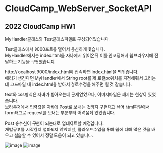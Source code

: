 # CloudCamp_WebServer_SocketAPI
<h2>2022 CloudCamp HW1</h2>

MyHandler클래스와 Test클래스파일로 구성되어있습니다.

Test클래스에서 9000포트를 열어서 통신하게 했습니다. <br>
MyHandler에서는 index.html을 자바에서 읽어온뒤 이를 인코딩해서 웹브라우저에 전달하는 기능을 구현했습니다. <p>
<p>
http://localhost:9000/index.html에 접속하면 Index.html을 띄워줍니다.<br>
에러가 생긴다면 MyHandler에서 String root를 제 로컬pc위치를 지정해줘서 그러는데 코드파일 내 index.html을 받아서 경로수정을 해주면 될 것 같습니다.<p>
<p>
text와 css형식은 자바가 받아오는데 문제없었으나, 이미지파일은 깨지는 현상이 있었습니다.<br>
브라우저에서 입력값을 자바에 Post로 보내는 것까지 구현하고 싶어 html파일에서 form태그로 request를 보내는 부분부터 어려움이 있었습니다.<p>
<p>
Post 송수신이 구현이 되는대로 업데이트할 예정입니다.<br>
개발공부를 시작한지 얼마되지 않았지만, 클라우드수업을 통해 웹에 대해 많은 것을 배우고 실습할 수 있어서 정말 도움이 되고 있습니다.

![image](https://user-images.githubusercontent.com/53210680/166428576-404de8cb-0b63-4389-bfbf-b76b84caa439.png)
![image](https://user-images.githubusercontent.com/53210680/166428766-d7ac0868-6233-4736-865d-e5b57e3e8419.png)

